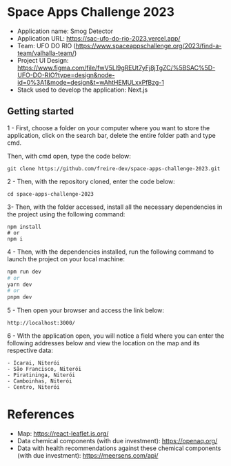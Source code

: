 # Space Apps Challenge 2023

- Application name: Smog Detector
- Application URL: https://sac-ufo-do-rio-2023.vercel.app/
- Team: UFO DO RIO (https://www.spaceappschallenge.org/2023/find-a-team/valhalla-team/)
- Project UI Design: https://www.figma.com/file/fwV5Ll9gREUt7yFj8jTgZC/%5BSAC%5D-UFO-DO-RIO?type=design&node-id=0%3A1&mode=design&t=wAhtHEMULxxPfBzg-1
- Stack used to develop the application: Next.js

## Getting started

1 - First, choose a folder on your computer where you want to store the application, click on the search bar, delete the entire folder path and type cmd.

Then, with cmd open, type the code below:

```
git clone https://github.com/freire-dev/space-apps-challenge-2023.git
```

2 - Then, with the repository cloned, enter the code below:

```
cd space-apps-challenge-2023
```

3- Then, with the folder accessed, install all the necessary dependencies in the project using the following command:

```
npm install
# or
npm i
```

4 - Then, with the dependencies installed, run the following command to launch the project on your local machine:

```bash
npm run dev
# or
yarn dev
# or
pnpm dev
```

5 - Then open your browser and access the link below:

```
http://localhost:3000/
```

6 - With the application open, you will notice a field where you can enter the following addresses below and view the location on the map and its respective data:

```
- Icarai, Niterói
- São Francisco, Niterói
- Piratininga, Niterói
- Camboinhas, Niterói
- Centro, Niterói
```

# References

- Map: https://react-leaflet.js.org/
- Data chemical components (with due investment): https://openaq.org/
- Data with health recommendations against these chemical components (with due investment): https://meersens.com/api/